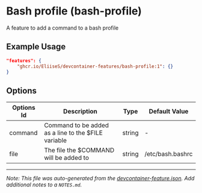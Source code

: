 
# Bash profile (bash-profile)

A feature to add a command to a bash profile

## Example Usage

```json
"features": {
    "ghcr.io/EliiseS/devcontainer-features/bash-profile:1": {}
}
```

## Options

| Options Id | Description | Type | Default Value |
|-----|-----|-----|-----|
| command | Command to be added as a line to the $FILE variable | string | - |
| file | The file the $COMMAND will be added to | string | /etc/bash.bashrc |



---

_Note: This file was auto-generated from the [devcontainer-feature.json](https://github.com/EliiseS/devcontainer-features/blob/main/src/bash-profile/devcontainer-feature.json).  Add additional notes to a `NOTES.md`._
